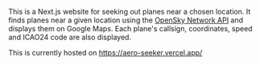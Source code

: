 This is a Next.js website for seeking out planes near a chosen location. It finds planes near a given location using the [OpenSky Network API](https://opensky-network.org/apidoc/) and displays them on Google Maps. Each plane's callsign, coordinates, speed and ICAO24 code are also displayed. 

This is currently hosted on https://aero-seeker.vercel.app/
